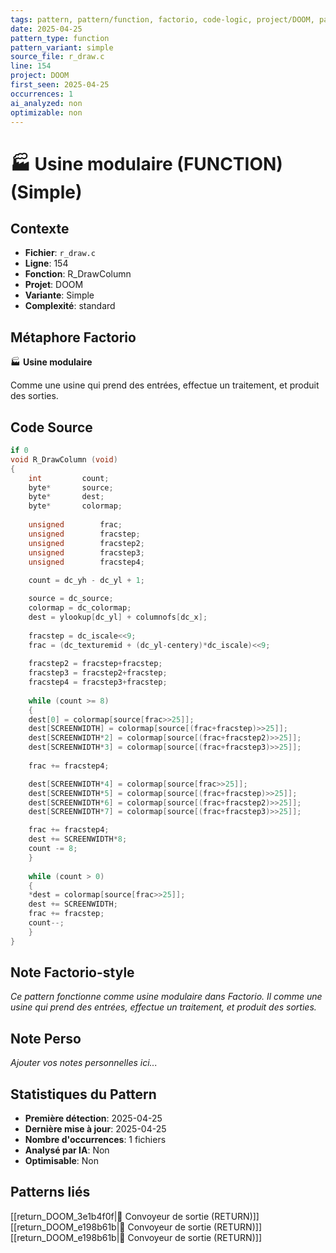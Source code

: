 ```yaml
---
tags: pattern, pattern/function, factorio, code-logic, project/DOOM, pattern/variant/simple
date: 2025-04-25
pattern_type: function
pattern_variant: simple
source_file: r_draw.c
line: 154
project: DOOM
first_seen: 2025-04-25
occurrences: 1
ai_analyzed: non
optimizable: non
---
```


# 🏭 Usine modulaire (FUNCTION) (Simple)

## Contexte
- **Fichier**: `r_draw.c`
- **Ligne**: 154
- **Fonction**: R_DrawColumn
- **Projet**: DOOM
- **Variante**: Simple
- **Complexité**: standard

## Métaphore Factorio
🏭 **Usine modulaire**

Comme une usine qui prend des entrées, effectue un traitement, et produit des sorties.

## Code Source
```c
if 0
void R_DrawColumn (void) 
{ 
    int			count; 
    byte*		source;
    byte*		dest;
    byte*		colormap;
    
    unsigned		frac;
    unsigned		fracstep;
    unsigned		fracstep2;
    unsigned		fracstep3;
    unsigned		fracstep4;	 
 
    count = dc_yh - dc_yl + 1; 

    source = dc_source;
    colormap = dc_colormap;		 
    dest = ylookup[dc_yl] + columnofs[dc_x];  
	 
    fracstep = dc_iscale<<9; 
    frac = (dc_texturemid + (dc_yl-centery)*dc_iscale)<<9; 
 
    fracstep2 = fracstep+fracstep;
    fracstep3 = fracstep2+fracstep;
    fracstep4 = fracstep3+fracstep;
	
    while (count >= 8) 
    { 
	dest[0] = colormap[source[frac>>25]]; 
	dest[SCREENWIDTH] = colormap[source[(frac+fracstep)>>25]]; 
	dest[SCREENWIDTH*2] = colormap[source[(frac+fracstep2)>>25]]; 
	dest[SCREENWIDTH*3] = colormap[source[(frac+fracstep3)>>25]];
	
	frac += fracstep4; 

	dest[SCREENWIDTH*4] = colormap[source[frac>>25]]; 
	dest[SCREENWIDTH*5] = colormap[source[(frac+fracstep)>>25]]; 
	dest[SCREENWIDTH*6] = colormap[source[(frac+fracstep2)>>25]]; 
	dest[SCREENWIDTH*7] = colormap[source[(frac+fracstep3)>>25]]; 

	frac += fracstep4; 
	dest += SCREENWIDTH*8; 
	count -= 8;
    } 
	
    while (count > 0)
    { 
	*dest = colormap[source[frac>>25]]; 
	dest += SCREENWIDTH; 
	frac += fracstep; 
	count--;
    } 
}
```

## Note Factorio-style
*Ce pattern fonctionne comme usine modulaire dans Factorio. Il comme une usine qui prend des entrées, effectue un traitement, et produit des sorties.*

## Note Perso
*Ajouter vos notes personnelles ici...*

## Statistiques du Pattern
- **Première détection**: 2025-04-25
- **Dernière mise à jour**: 2025-04-25
- **Nombre d'occurrences**: 1 fichiers
- **Analysé par IA**: Non
- **Optimisable**: Non

## Patterns liés
[[return_DOOM_3e1b4f0f|🚚 Convoyeur de sortie (RETURN)]]
[[return_DOOM_e198b61b|🚚 Convoyeur de sortie (RETURN)]]
[[return_DOOM_e198b61b|🚚 Convoyeur de sortie (RETURN)]]
